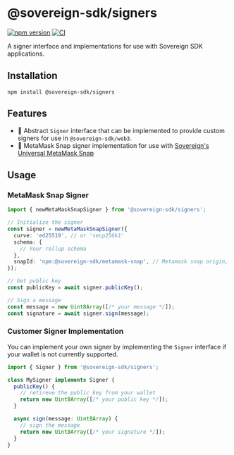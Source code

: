 # @sovereign-sdk/signers

[![npm version](https://img.shields.io/npm/v/@sovereign-sdk/signers.svg)](https://www.npmjs.com/package/@sovereign-sdk/signers)
[![CI](https://github.com/Sovereign-Labs/sovereign-sdk-web3-js/actions/workflows/ci.yaml/badge.svg)](https://github.com/Sovereign-Labs/sovereign-sdk-web3-js/actions/workflows/ci.yaml)

A signer interface and implementations for use with Sovereign SDK applications.

## Installation

```
npm install @sovereign-sdk/signers
```

## Features

- 🔐 Abstract `Signer` interface that can be implemented to provide custom signers for use in `@sovereign-sdk/web3`.
- 🦊 MetaMask Snap signer implementation for use with [Sovereign's Universal MetaMask Snap](https://github.com/Sovereign-Labs/sovereign-universal-snap)


## Usage

### MetaMask Snap Signer


```typescript
import { newMetaMaskSnapSigner } from '@sovereign-sdk/signers';

// Initialize the signer
const signer = newMetaMaskSnapSigner({
  curve: 'ed25519', // or 'secp256k1'
  schema: {
    // Your rollup schema
  },
  snapId: 'npm:@sovereign-sdk/metamask-snap', // Metamask snap origin, can be changed to `local:localhost:8080` for local development
});

// Get public key
const publicKey = await signer.publicKey();

// Sign a message
const message = new Uint8Array([/* your message */]);
const signature = await signer.sign(message);
```

### Customer Signer Implementation

You can implement your own signer by implementing the `Signer` interface if your wallet is not currently supported.

```typescript
import { Signer } from '@sovereign-sdk/signers';

class MySigner implements Signer {
  publicKey() {
    // retireve the public key from your wallet
    return new Uint8Array([/* your public key */]);
  }

  async sign(message: Uint8Array) {
    // sign the message
    return new Uint8Array([/* your signature */]);
  }
}
```
